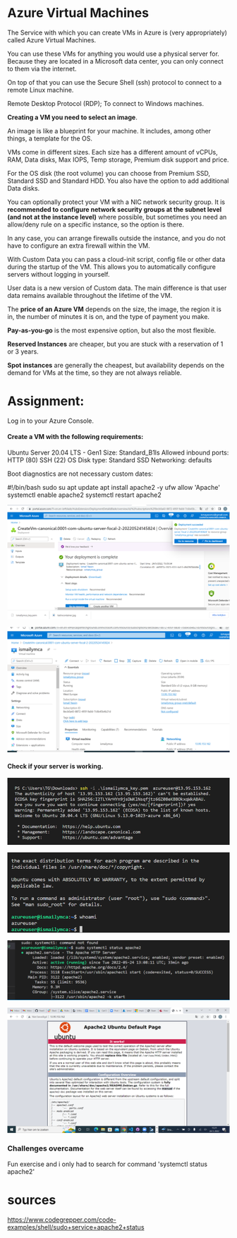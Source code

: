 # Azure Virtual Machines

The Service with which you can create VMs in Azure is (very appropriately) called Azure Virtual Machines. 

You can use these VMs for anything you would use a physical server for. Because they are located in a Microsoft data center, you can only connect to them via the internet. 

 
On top of that you can use the Secure Shell (ssh) protocol to connect to a remote Linux machine. 


Remote Desktop Protocol (RDP);
To connect to Windows machines.

**Creating a VM you need to select an image**. 

An image is like a blueprint for your machine. It includes, among other things, a template for the OS.

VMs come in different sizes. Each size has a different amount of vCPUs, RAM, Data disks, Max IOPS, Temp storage, Premium disk support and price.

For the OS disk (the root volume) you can choose from Premium SSD, Standard SSD and Standard HDD. You also have the option to add additional Data disks.

You can optionally protect your VM with a NIC network security group. It is **recommended to configure network security groups at the subnet level (and not at the instance level)** where possible, but sometimes you need an allow/deny rule on a specific instance, so the option is there. 

In any case, you can arrange firewalls outside the instance, and you do not have to configure an extra firewall within the VM.

With Custom Data you can pass a cloud-init script, config file or other data during the startup of the VM. This allows you to automatically configure servers without logging in yourself.

User data is a new version of Custom data. The main difference is that user data remains available throughout the lifetime of the VM.


The **price of an Azure VM** depends on the size, the image, the region it is in, the number of minutes it is on, and the type of payment you make.

**Pay-as-you-go** is the most expensive option, but also the most flexible.

**Reserved Instances** are cheaper, but you are stuck with a reservation of 1 or 3 years.

**Spot instances** are generally the cheapest, but availability depends on the demand for VMs at the time, so they are not always reliable.


# Assignment:

Log in to your Azure Console.

#### Create a VM with the following requirements:

Ubuntu Server 20.04 LTS - Gen1
Size: Standard_B1ls
Allowed inbound ports:
HTTP (80)
SSH (22)
OS Disk type: Standard SSD
Networking: defaults

Boot diagnostics are not necessary
custom dates:

#!/bin/bash
sudo su
apt update
apt install apache2 -y
ufw allow 'Apache'
systemctl enable apache2
systemctl restart apache2

![VMgemaakt](../00_includes/VMAzuregemaakt.png)

![VMmade](../00_includes/VMAzuregemaakt02.png)

#### Check if your server is working.

![checkVM](../00_includes/VMAzureconnect01.png)

![VMconnectchecl](../00_includes/VMAzureconnect02.png)

![vmcliapache2check](../00_includes/VMAZureApacheworkincli.png)

![VMapacheserverworks](../00_includes/VMserverworks.png)

### Challenges overcame

Fun exercise and i only had to search for command 'systemctl status apache2'

# sources

https://www.codegrepper.com/code-examples/shell/sudo+service+apache2+status
